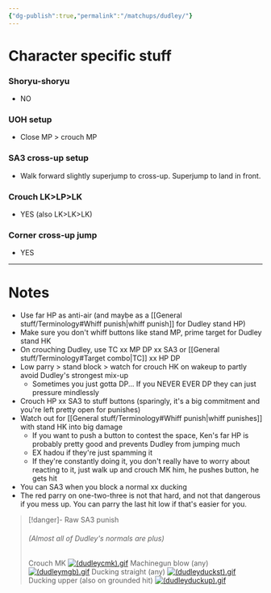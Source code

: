 ```yaml
---
{"dg-publish":true,"permalink":"/matchups/dudley/"}
---
```


# Character specific stuff
### Shoryu-shoryu
- NO
### UOH setup
- Close MP > crouch MP
### SA3 cross-up setup
- Walk forward slightly superjump to cross-up. Superjump to land in front.
### Crouch LK>LP>LK
- YES (also LK>LK>LK)
### Corner cross-up jump
- YES
***
# Notes
- Use far HP as anti-air (and maybe as a [[General stuff/Terminology#Whiff punish\|whiff punish]] for Dudley stand HP)
- Make sure you don't whiff buttons like stand MP, prime target for Dudley stand HK
- On crouching Dudley, use TC xx MP DP xx SA3 or [[General stuff/Terminology#Target combo\|TC]] xx HP DP
- Low parry > stand block > watch for crouch HK on wakeup to partly avoid Dudley's strongest mix-up
	- Sometimes you just gotta DP... If you NEVER EVER DP they can just pressure mindlessly
- Crouch HP xx SA3 to stuff buttons (sparingly, it's a big commitment and you're left pretty open for punishes)
- Watch out for [[General stuff/Terminology#Whiff punish\|whiff punishes]] with stand HK into big damage
	- If you want to push a button to contest the space, Ken's far HP is probably pretty good and prevents Dudley from jumping much
	- EX hadou if they're just spamming it
	- If they're constantly doing it, you don't really have to worry about reacting to it, just walk up and crouch MK him, he pushes button, he gets hit
- You can SA3 when you block a normal xx ducking
- The red parry on one-two-three is not that hard, and not that dangerous if you mess up. You can parry the last hit low if that's easier for you.

> [!danger]- Raw SA3 punish
> ###### (Almost all of Dudley's normals are plus)
> Crouch MK
[![(dudleycmk).gif](https://wiki.supercombo.gg/images/c/c4/%28dudleycmk%29.gif)](https://wiki.supercombo.gg/w/File:(dudleycmk).gif)
> Machinegun blow (any)
[![(dudleymgb).gif](https://wiki.supercombo.gg/images/6/69/%28dudleymgb%29.gif)](https://wiki.supercombo.gg/w/File:(dudleymgb).gif)
> Ducking straight (any)
[![(dudleyduckst).gif](https://wiki.supercombo.gg/images/e/ec/%28dudleyduckst%29.gif)](https://wiki.supercombo.gg/w/File:(dudleyduckst).gif)
> Ducking upper (also on grounded hit)
[![(dudleyduckup).gif](https://wiki.supercombo.gg/images/e/ee/%28dudleyduckup%29.gif)](https://wiki.supercombo.gg/w/File:(dudleyduckup).gif)
